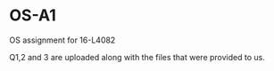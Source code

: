 # OS-A1
OS assignment for 16-L4082

Q1,2 and 3 are uploaded along with the files that were provided to us.
